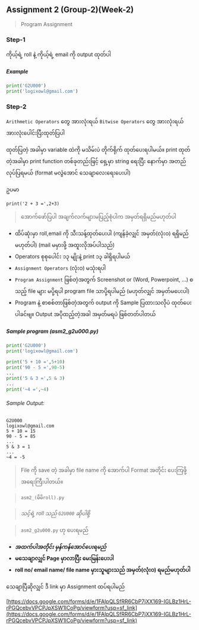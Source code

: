 ## Assignment 2 (Group-2)(Week-2)

> Program Assignment

### Step-1

ကိုယ့်ရဲ့ roll နဲ့ ကိုယ့်ရဲ့ email ကို output ထုတ်ပါ
##### Example
```python
print('G2U000')
print('logixowl@gmail.com')
```

### Step-2

```Arithmetic Operators``` တွေ အားလုံးရယ် ```Bitwise Operators``` တွေ အားလုံးရယ် အားလုံးပေါင်းပြီးထုတ်ပြပါ

ထုတ်ပြတဲ့ အခါမှာ variable ထဲကို မသိမ်းပဲ တိုက်ရိုက် ထုတ်ပေးရပါမယ်။ print ထုတ်တဲ့အခါမှာ print function တစ်ခုတည်းဖြင့် ရှေ့မှာ string ရေးပြီး နောက်မှာ အတည်လုပ်ပြရမယ် (format မလွဲအောင် သေချာလေးရေးပေးပါ)

ဥပမာ
```
print('2 + 3 =',2+3)
```


> အောက်ဖော်ပြပါ အချက်လက်များမပြည့်စုံပါက အမှတ်ရရှိမည်မဟုတ်ပါ

* ထိပ်ဆုံးမှာ roll,email ကို သီးသန့်ထုတ်ပေးပါ (ကျန်ခဲ့လျှင် အမှတ်(လုံးဝ) ရရှိမည်မဟုတ်ပါ) (mail မမှားဖို့ အထူးလိုအပ်ပါသည်)
* Operators စုစုပေါင်း ၁၃ မျိုးနဲ့ print ၁၃ ခါရှိရပါမယ်
* ```Assignment Operators``` (လုံးဝ) မသုံးရပါ
* ```Program Assignment``` ဖြစ်တဲ့အတွက် Screenshot or (Word, Powerpoint, ...) စသည့် file များ မပို့ရပါ program file သာပို့ရပါမည် (မဟုတ်လျှင် အမှတ်မပေးပါ)
* Program နဲ့ စာစစ်တာဖြစ်တဲ့အတွက် output ကို Sample ပြထားသလိုပဲ ထုတ်ပေးပါခင်ဗျ။ Output အပိုထည့်တဲ့အခါ အမှတ်မရပဲ ဖြစ်တတ်ပါတယ်

##### Sample program (asm2_g2u000.py)
```python
print('G2U000')
print('logixowl@gmail.com')

print('5 + 10 =',5+10)
print('90 - 5 =',90-5)
...
print('5 & 3 =',5 & 3)
...
print('~4 =',~4)
```

###### Sample Output:
```
G2U000
logixowl@gmail.com
5 + 10 = 15
90 - 5 = 85
...
5 & 3 = 1
...
~4 = -5
```

> File ကို save တဲ့ အခါမှာ file name ကို အောက်ပါ Format အတိုင်း ပေးကြဖို့ အရေးကြီးပါတယ်။ 

> ```asm2_(မိမိroll).py```

> *သင့်ရဲ့ roll သည် ```G2U000``` ဆိုပါစို့*

> ```asm2_g2u000.py``` ဟု ပေးရမည်

* ***အထက်ပါအတိုင်း မှန်ကန်အောင်ပေးရမည်***
* **မသေချာလျှင် Page မှာလာပြီး မေးမြန်းပေးပါ**
* **roll no/ email name/ file name မှားသူများသည် အမှတ်(လုံးဝ) ရမည်မဟုတ်ပါ**

သေချာပြီဆိုလျှင် ဒီ link မှာ Assignment ထပ်ရပါမည်

[https://docs.google.com/forms/d/e/1FAIpQLSfRR6CbP7jXX169-IGLBz1HrL-rPGQcebvVPCPJpXSW1ICoPg/viewform?usp=sf_link](https://docs.google.com/forms/d/e/1FAIpQLSfRR6CbP7jXX169-IGLBz1HrL-rPGQcebvVPCPJpXSW1ICoPg/viewform?usp=sf_link)
